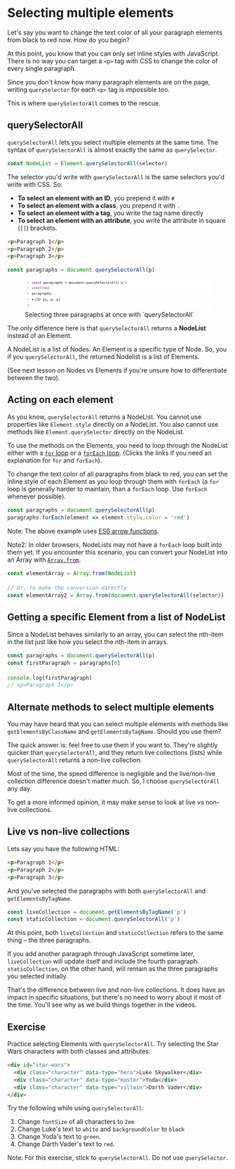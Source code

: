 # Selecting multiple elements

Let's say you want to change the text color of all your paragraph elements from black to red now. How do you begin?

At this point, you know that you can only set inline styles with JavaScript. There is no way you can target a `<p>` tag with CSS to change the color of every single paragraph.

Since you don't know how many paragraph elements are on the page, writing `querySelector` for each `<p>` tag is impossible too.

This is where `querySelectorAll` comes to the rescue.

## querySelectorAll

`querySelectorAll` lets you select multiple elements at the same time. The syntax of `querySelectorAll` is almost exactly the same as `querySelector`.

```js
const NodeList = Element.querySelectorAll(selector)
```

The selector you'd write with `querySelectorAll` is the same selectors you'd write with CSS. So:

- **To select an element with an ID**, you prepend it with `#`
- **To select an element with a class**, you prepend it with `.`
- **To select an element with a tag**, you write the tag name directly
- **To select an element with an attribute**, you write the attribute in square (`[]`) brackets.

```html
<p>Paragraph 1</p>
<p>Paragraph 2</p>
<p>Paragraph 3</p>
```

```js
const paragraphs = document.querySelectorAll(p)
```

<figure>
  <img src="../../images/02/qsa/paragraphs.png" alt="Selecting three paragraphs at once with `querySelectorAll`">
  <figcaption>Selecting three paragraphs at once with `querySelectorAll`</figcaption>
</figure>

The only difference here is that `querySelectorAll` returns a **NodeList** instead of an Element.

A NodeList is a list of Nodes. An Element is a specific type of Node. So, you if you `querySelectorAll`, the returned Nodelist is a list of Elements.

(See next lesson on Nodes vs Elements if you're unsure how to differentiate between the two).

## Acting on each element

As you know, `querySelectorAll` returns a NodeList. You cannot use properties like `Element.style` directly on a NodeList. You also cannot use methods like `Element.querySelector` directly on the NodeList.

To use the methods on the Elements, you need to loop through the NodeList either with a [`for` loop]() or a [`forEach` loop](). (Clicks the links if you need an explanation for `for`  and `forEach`).

To change the text color of all paragraphs from black to red, you can set the inline style of each Element as you loop through them with `forEach` (a `for` loop is generally harder to maintain, than a `forEach` loop. Use `forEach` whenever possible).

```js
const paragraphs = document.querySelectorAll(p)
paragraphs.forEach(element => element.style.color = 'red')
```

Note: The above example uses [ES6 arrow functions](../../core/02.es6/02.arrow-functions.md).

Note2: In older browsers, NodeLists may not have a `forEach` loop built into them yet. If you encounter this scenario, you can convert your NodeList into an Array with [`Array.from`](../../core/03.advanced-array-/02.from.md).

```js
const elementArray = Array.from(NodeList)

// Or, to make the conversion directly
const elementArray2 = Array.from(document.querySelectorAll(selector))
```

## Getting a specific Element from a list of NodeList

Since a NodeList behaves similarly to an array, you can select the nth-item in the list just like how you select the nth-item in arrays.

```js
const paragraphs = document.querySelectorAll(p)
const firstParagraph = paragraphs[0]

console.log(firstParagraph)
// <p>Paragraph 1</p>
```

## Alternate methods to select multiple elements

You may have heard that you can select multiple elements with methods like `getElementsByClassName` and `getElementsByTagName`. Should you use them?

The quick answer is: feel free to use them if you want to. They're slightly quicker than `querySelectorAll`, and they return live collections (lists) while `querySelectorAll` returns a non-live collection.

Most of the time, the speed difference is negligible and the live/non-live collection difference doesn't matter much. So, I choose `querySelectorAll` any day.

To get a more informed opinion, it may make sense to look at live vs non-live collections.

## Live vs non-live collections

Lets say you have the following HTML:

```html
<p>Paragraph 1</p>
<p>Paragraph 2</p>
<p>Paragraph 3</p>
```

And you've selected the paragraphs with both `querySelectorAll` and `getElementsByTagName`.

```js
const liveCollection = document.getElementsByTagName('p')
const staticCollection = document.querySelectorAll('p')
```

At this point, both `liveCollection` and `staticCollection` refers to the same thing – the three paragraphs.

If you add another paragraph through JavaScript sometime later, `liveCollection` will update itself and include the fourth paragraph. `staticCollection`, on the other hand, will remain as the three paragraphs you selected initially.

That's the difference between live and non-live collections. It does have an impact in specific situations, but there's no need to worry about it most of the time. You'll see why as we build things together in the videos.

## Exercise

Practice selecting Elements with `querySelectorAll`. Try selecting the Star Wars characters with both classes and attributes:

```html
<div id="star-wars">
  <div class="character" data-type="hero">Luke Skywalker</div>
  <div class="character" data-type="master">Yoda</div>
  <div class="character" data-type="villain">Darth Vader</div>
</div>
```

Try the following while using `querySelectorAll`:

1. Change `fontSize` of all characters to `2em`
2. Change Luke's text to `white` and `backgroundColor` to `black`
3. Change Yoda's text to `green`.
4. Change Darth Vader's text to `red`.

Note: For this exercise, stick to `querySelectorAll`. Do not use `querySelector`.
